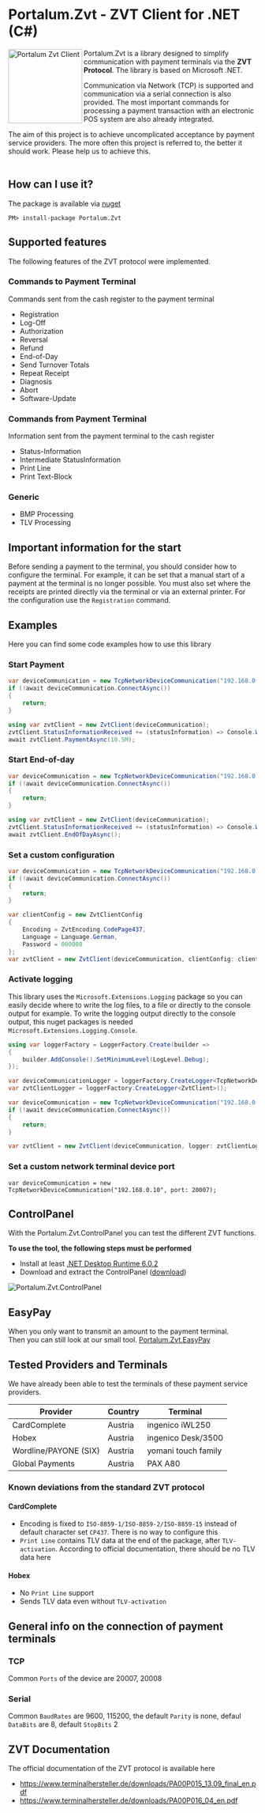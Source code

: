 # Portalum.Zvt - ZVT Client for .NET (C#)

<img src="https://raw.githubusercontent.com/Portalum/Portalum.Zvt/main/doc/logo.png" width="150" title="Portalum Zvt Client" alt="Portalum Zvt Client" align="left">

Portalum.Zvt is a library designed to simplify communication with payment terminals via the **ZVT Protocol**. The library is based on Microsoft .NET.

Communication via Network (TCP) is supported and communication via a serial connection is also provided. The most important commands for processing a payment transaction with an electronic POS system are also already integrated.

The aim of this project is to achieve uncomplicated acceptance by payment service providers. The more often this project is referred to, the better it should work. Please help us to achieve this.
<br>
<br>

## How can I use it?

The package is available via [nuget](https://www.nuget.org/packages/Portalum.Zvt)
```
PM> install-package Portalum.Zvt
```

## Supported features

The following features of the ZVT protocol were implemented.

### Commands to Payment Terminal

Commands sent from the cash register to the payment terminal

- Registration
- Log-Off
- Authorization
- Reversal
- Refund
- End-of-Day
- Send Turnover Totals
- Repeat Receipt
- Diagnosis
- Abort
- Software-Update

### Commands from Payment Terminal

Information sent from the payment terminal to the cash register

- Status-Information
- Intermediate StatusInformation
- Print Line
- Print Text-Block

### Generic

- BMP Processing
- TLV Processing

## Important information for the start

Before sending a payment to the terminal, you should consider how to configure the terminal. For example, it can be set that a manual start of a payment at the terminal is no longer possible. You must also set where the receipts are printed directly via the terminal or via an external printer. For the configuration use the `Registration` command.

## Examples

Here you can find some code examples how to use this library

### Start Payment
```cs
var deviceCommunication = new TcpNetworkDeviceCommunication("192.168.0.10");
if (!await deviceCommunication.ConnectAsync())
{
    return;
}

using var zvtClient = new ZvtClient(deviceCommunication);
zvtClient.StatusInformationReceived += (statusInformation) => Console.WriteLine(statusInformation.ErrorMessage);
await zvtClient.PaymentAsync(10.5M);
```

### Start End-of-day
```cs
var deviceCommunication = new TcpNetworkDeviceCommunication("192.168.0.10");
if (!await deviceCommunication.ConnectAsync())
{
    return;
}

using var zvtClient = new ZvtClient(deviceCommunication);
zvtClient.StatusInformationReceived += (statusInformation) => Console.WriteLine(statusInformation.ErrorMessage);
await zvtClient.EndOfDayAsync();
```

### Set a custom configuration
```cs
var deviceCommunication = new TcpNetworkDeviceCommunication("192.168.0.10");
if (!await deviceCommunication.ConnectAsync())
{
    return;
}

var clientConfig = new ZvtClientConfig
{
    Encoding = ZvtEncoding.CodePage437,
    Language = Language.German,
    Password = 000000
};
var zvtClient = new ZvtClient(deviceCommunication, clientConfig: clientConfig);
```

### Activate logging

This library uses the `Microsoft.Extensions.Logging` package so you can easily decide where to write the log files, to a file or directly to the console output for example.
To write the logging output directly to the console output, this nuget packages is needed `Microsoft.Extensions.Logging.Console`.

```cs
using var loggerFactory = LoggerFactory.Create(builder =>
{
    builder.AddConsole().SetMinimumLevel(LogLevel.Debug);
});

var deviceCommunicationLogger = loggerFactory.CreateLogger<TcpNetworkDeviceCommunication>();
var zvtClientLogger = loggerFactory.CreateLogger<ZvtClient>();

var deviceCommunication = new TcpNetworkDeviceCommunication("192.168.0.10", logger: deviceCommunicationLogger);
if (!await deviceCommunication.ConnectAsync())
{
    return;
}

var zvtClient = new ZvtClient(deviceCommunication, logger: zvtClientLogger);
```

### Set a custom network terminal device port

```
var deviceCommunication = new TcpNetworkDeviceCommunication("192.168.0.10", port: 20007);
```

## ControlPanel
With the Portalum.Zvt.ControlPanel you can test the different ZVT functions.

**To use the tool, the following steps must be performed**

- Install at least [.NET Desktop Runtime 6.0.2](https://dotnet.microsoft.com/download/dotnet/6.0)
- Download and extract the ControlPanel ([download](https://github.com/Portalum/Portalum.Zvt/releases/latest/download/Portalum.Zvt.ControlPanel.zip))

![Portalum.Zvt.ControlPanel](/doc/ControlPanel.png)

## EasyPay
When you only want to transmit an amount to the payment terminal.<br>
Then you can still look at our small tool. [Portalum.Zvt.EasyPay](https://github.com/Portalum/Portalum.Zvt.EasyPay)

## Tested Providers and Terminals

We have already been able to test the terminals of these payment service providers.

Provider | Country | Terminal | 
--- | --- | --- |
CardComplete | Austria | ingenico iWL250 |
Hobex | Austria | ingenico Desk/3500 |
Wordline/PAYONE (SIX) | Austria | yomani touch family |
Global Payments | Austria | PAX A80 |

### Known deviations from the standard ZVT protocol

#### CardComplete
- Encoding is fixed to `ISO-8859-1/ISO-8859-2/ISO-8859-15` instead of default character set `CP437`. There is no way to configure this
- `Print Line` contains TLV data at the end of the package, after `TLV-activation`. According to official documentation, there should be no TLV data here

#### Hobex
- No `Print Line` support
- Sends TLV data even without `TLV-activation`

## General info on the connection of payment terminals

### TCP

Common `Ports` of the device are 20007, 20008

### Serial

Common `BaudRates` are 9600, 115200, the default `Parity` is none, defaul `DataBits` are 8, default `StopBits` 2

## ZVT Documentation

The official documentation of the ZVT protocol is available here

- https://www.terminalhersteller.de/downloads/PA00P015_13.09_final_en.pdf
- https://www.terminalhersteller.de/downloads/PA00P016_04_en.pdf
